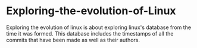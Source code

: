 # Exploring-the-evolution-of-Linux
Exploring the evolution of linux is about exploring linux's database from the time it was formed. This database includes the timestamps of all the commits that have been made as well as their authors.
